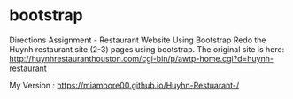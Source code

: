 # bootstrap

Directions
Assignment - Restaurant Website Using Bootstrap
Redo the Huynh restaurant site (2-3) pages using bootstrap. 
The original site is here: http://huynhrestauranthouston.com/cgi-bin/p/awtp-home.cgi?d=huynh-restaurant



My Version : 
https://miamoore00.github.io/Huyhn-Restuarant-/

